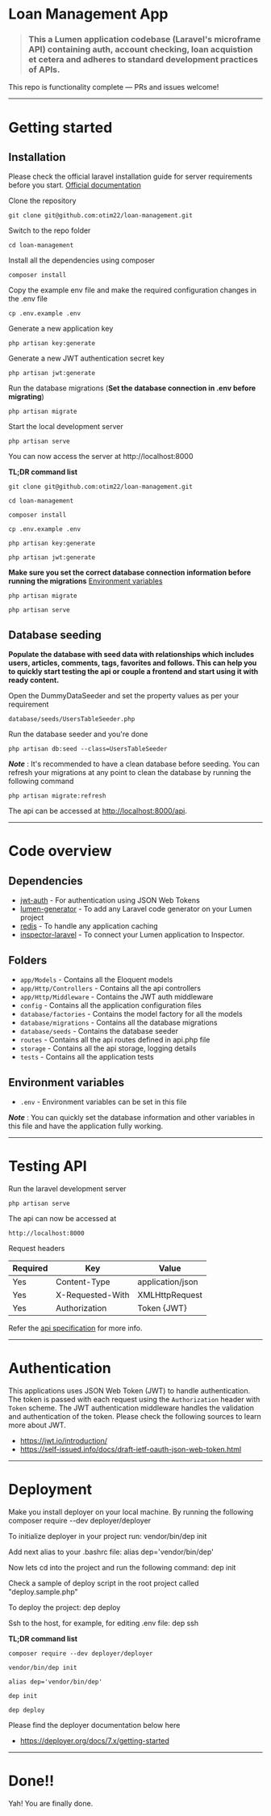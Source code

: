 # Loan Management App

<!-- [![Build Status](https://img.shields.io/travis/gothinkster/laravel-realworld-example-app/master.svg)](https://travis-ci.org/gothinkster/laravel-realworld-example-app) [![Gitter](https://img.shields.io/gitter/room/realworld-dev/laravel.svg)](https://gitter.im/realworld-dev/laravel) [![GitHub stars](https://img.shields.io/github/stars/gothinkster/laravel-realworld-example-app.svg)](https://github.com/gothinkster/laravel-realworld-example-app/stargazers) [![GitHub license](https://img.shields.io/github/license/gothinkster/laravel-realworld-example-app.svg)](https://raw.githubusercontent.com/gothinkster/laravel-realworld-example-app/master/LICENSE) -->

> ### This a Lumen application codebase (Laravel's microframe API) containing auth, account checking, loan acquistion et cetera and adheres to standard development practices of APIs.

This repo is functionality complete — PRs and issues welcome!

----------

# Getting started

## Installation

Please check the official laravel installation guide for server requirements before you start. [Official documentation](https://laravel.com/docs/10.x)


Clone the repository

    git clone git@github.com:otim22/loan-management.git

Switch to the repo folder

    cd loan-management

Install all the dependencies using composer

    composer install

Copy the example env file and make the required configuration changes in the .env file

    cp .env.example .env

Generate a new application key

    php artisan key:generate

Generate a new JWT authentication secret key

    php artisan jwt:generate

Run the database migrations (**Set the database connection in .env before migrating**)

    php artisan migrate

Start the local development server

    php artisan serve

You can now access the server at http://localhost:8000

**TL;DR command list**

    git clone git@github.com:otim22/loan-management.git
    
    cd loan-management
    
    composer install
    
    cp .env.example .env
    
    php artisan key:generate
    
    php artisan jwt:generate 
    
**Make sure you set the correct database connection information before running the migrations** [Environment variables](#environment-variables)

    php artisan migrate
    
    php artisan serve

## Database seeding

**Populate the database with seed data with relationships which includes users, articles, comments, tags, favorites and follows. This can help you to quickly start testing the api or couple a frontend and start using it with ready content.**

Open the DummyDataSeeder and set the property values as per your requirement

    database/seeds/UsersTableSeeder.php

Run the database seeder and you're done

    php artisan db:seed --class=UsersTableSeeder

***Note*** : It's recommended to have a clean database before seeding. You can refresh your migrations at any point to clean the database by running the following command

    php artisan migrate:refresh
    
The api can be accessed at [http://localhost:8000/api](http://localhost:8000).

----------

# Code overview

## Dependencies

- [jwt-auth](https://github.com/tymondesigns/jwt-auth) - For authentication using JSON Web Tokens
- [lumen-generator](https://github.com/flipboxstudio/lumen-generator) - To add any Laravel code generator on your Lumen project
- [redis](https://github.com/illuminate/redis) - To handle any application caching 
- [inspector-laravel](https://github.com/inspector-apm/inspector-laravel) - To connect your Lumen application to Inspector.

## Folders

- `app/Models` - Contains all the Eloquent models
- `app/Http/Controllers` - Contains all the api controllers
- `app/Http/Middleware` - Contains the JWT auth middleware
- `config` - Contains all the application configuration files
- `database/factories` - Contains the model factory for all the models
- `database/migrations` - Contains all the database migrations
- `database/seeds` - Contains the database seeder
- `routes` - Contains all the api routes defined in api.php file
- `storage` - Contains all the api storage, logging details
- `tests` - Contains all the application tests

## Environment variables

- `.env` - Environment variables can be set in this file

***Note*** : You can quickly set the database information and other variables in this file and have the application fully working.

----------

# Testing API

Run the laravel development server

    php artisan serve

The api can now be accessed at

    http://localhost:8000

Request headers

| **Required** 	| **Key**              	| **Value**            	|
|----------	|------------------	|------------------	|
| Yes      	| Content-Type     	| application/json 	|
| Yes      	| X-Requested-With 	| XMLHttpRequest   	|
| Yes 	    | Authorization    	| Token {JWT}      	|

Refer the [api specification](#api-specification) for more info.

----------
 
# Authentication
 
This applications uses JSON Web Token (JWT) to handle authentication. The token is passed with each request using the `Authorization` header with `Token` scheme. The JWT authentication middleware handles the validation and authentication of the token. Please check the following sources to learn more about JWT.
 
- https://jwt.io/introduction/
- https://self-issued.info/docs/draft-ietf-oauth-json-web-token.html


----------
 
# Deployment
 
Make you install deployer on your local machine. By running the following 
    composer require --dev deployer/deployer
 
To initialize deployer in your project run:
    vendor/bin/dep init

Add next alias to your .bashrc file:
    alias dep='vendor/bin/dep'

Now lets cd into the project and run the following command:
    dep init

Check a sample of deploy script in the root project called "deploy.sample.php"

To deploy the project:
    dep deploy

Ssh to the host, for example, for editing .env file:
    dep ssh

**TL;DR command list**  

    composer require --dev deployer/deployer
    
    vendor/bin/dep init
    
    alias dep='vendor/bin/dep'
    
    dep init
    
    dep deploy

Please find the deployer documentation below here 
- https://deployer.org/docs/7.x/getting-started


----------

# Done!!

Yah! You are finally done.
